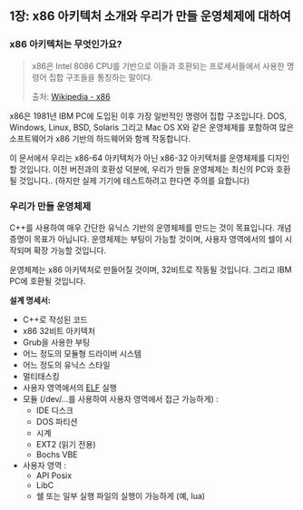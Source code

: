 ## 1장: x86 아키텍처 소개와 우리가 만들 운영체제에 대하여

### **x86 아키텍처는 무엇인가요?**

> x86은 Intel 8086 CPU를 기반으로 이들과 호환되는 프로세서들에서 사용한 명령어 집합 구조들을 통칭하는 말이다.
>
> 출처: [Wikipedia - x86](https://ko.wikipedia.org/wiki/X86)

x86은 1981년 IBM PC에 도입된 이후 가장 일반적인 명령어 집합 구조입니다. DOS, Windows, Linux, BSD, Solaris 그리고 Mac OS X와 같은 운영체제를 포함하여 많은 소프트웨어가 x86 기반의 하드웨어와 함께 작동합니다.

이 문서에서 우리는 x86-64 아키텍처가 아닌 x86-32 아키텍처를 운영체제를 디자인할 것입니다.
이전 버전과의 호환성 덕분에, 우리가 만들 운영체제는 최신의 PC와 호환될 것입니다.. (하지만 실제 기기에 테스트하려고 한다면 주의를 요합니다)

### **우리가 만들 운영체제**

C++를 사용하여 매우 간단한 유닉스 기반의 운영체제를 만드는 것이 목표입니다. 개념 증명이 목표가 아닙니다. 운영체제는 부팅이 가능할 것이며, 사용자 영역에서의 쉘이 시작되며 확장 가능할 것입니다.

운영체제는 x86 아키텍처로 만들어질 것이며, 32비트로 작동될 것입니다. 그리고 IBM PC에 호환될 것입니다.

**설계 명세서:**

 - C++로 작성된 코드
 - x86 32비트 아키텍처
 - Grub을 사용한 부팅
 - 어느 정도의 모듈형 드라이버 시스템
 - 어느 정도의 유닉스 스타일
 - 멀티태스킹
 - 사용자 영역에서의 [ELF](https://ko.wikipedia.org/wiki/ELF_%ED%8C%8C%EC%9D%BC_%ED%98%95%EC%8B%9D) 실행
 - 모듈 (/dev/...를 사용하여 사용자 영역에서 접근 가능하게) :
	 - IDE 디스크
	 - DOS 파티션
	 - 시계
	 - EXT2 (읽기 전용)
	 - Bochs VBE
 - 사용자 영역 :
	 - API Posix
	 - LibC
	 - 쉘 또는 일부 실행 파일의 실행이 가능하게 (예, lua)
